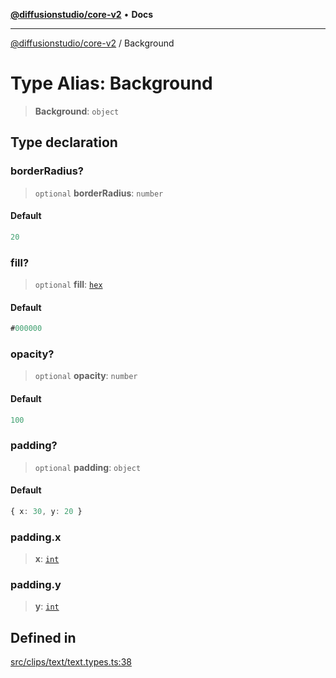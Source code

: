 [**@diffusionstudio/core-v2**](../README.md) • **Docs**

***

[@diffusionstudio/core-v2](../globals.md) / Background

# Type Alias: Background

> **Background**: `object`

## Type declaration

### borderRadius?

> `optional` **borderRadius**: `number`

#### Default

```ts
20
```

### fill?

> `optional` **fill**: [`hex`](hex.md)

#### Default

```ts
#000000
```

### opacity?

> `optional` **opacity**: `number`

#### Default

```ts
100
```

### padding?

> `optional` **padding**: `object`

#### Default

```ts
{ x: 30, y: 20 }
```

### padding.x

> **x**: [`int`](int.md)

### padding.y

> **y**: [`int`](int.md)

## Defined in

[src/clips/text/text.types.ts:38](https://github.com/diffusionstudio/core-v2/blob/ce69ef92917fd6c7f2f6e872cf6c87954dee9b56/src/clips/text/text.types.ts#L38)
